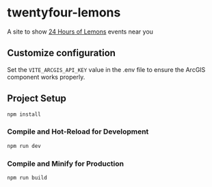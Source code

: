 # twentyfour-lemons

A site to show [24 Hours of Lemons](https://24hoursoflemons.com) events near you

## Customize configuration

Set the `VITE_ARCGIS_API_KEY` value in the .env file to ensure the ArcGIS component works properly.

## Project Setup

```sh
npm install
```

### Compile and Hot-Reload for Development

```sh
npm run dev
```

### Compile and Minify for Production

```sh
npm run build
```

